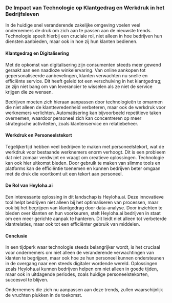 ### De Impact van Technologie op Klantgedrag en Werkdruk in het Bedrijfsleven  
In de huidige snel veranderende zakelijke omgeving voelen veel ondernemers de druk om zich aan te passen aan de nieuwste trends. Technologie speelt hierbij een cruciale rol, niet alleen in hoe bedrijven hun diensten aanbieden, maar ook in hoe zij hun klanten bedienen. 

#### Klantgedrag en Digitalisering  
Met de opkomst van digitalisering zijn consumenten steeds meer gewend geraakt aan een naadloze winkelervaring. Van online aankopen tot gepersonaliseerde aanbevelingen, klanten verwachten nu snelle en efficiënte service. Dit heeft geleid tot een verschuiving in het klantgedrag; ze zijn niet bang om van leverancier te wisselen als ze niet de service krijgen die ze wensen.  

Bedrijven moeten zich hieraan aanpassen door technologieën te omarmen die niet alleen de klanttevredenheid verbeteren, maar ook de werkdruk voor werknemers verlichten. Automatisering kan bijvoorbeeld repetitieve taken overnemen, waardoor personeel zich kan concentreren op meer strategische activiteiten, zoals klantenservice en relatiebeheer.  

#### Werkdruk en Personeelstekort  
Tegelijkertijd hebben veel bedrijven te maken met personeelstekort, wat de werkdruk voor bestaande werknemers enorm verhoogt. Dit is een probleem dat niet zomaar verdwijnt en vraagt om creatieve oplossingen. Technologie kan ook hier uitkomst bieden. Door gebruik te maken van slimme tools en platforms kan de efficiëntie toenemen en kunnen bedrijven beter omgaan met de druk die voortkomt uit een tekort aan personeel. 

#### De Rol van Heyloha.ai  
Een interessante oplossing in dit landschap is Heyloha.ai. Deze innovatieve tool helpt bedrijven niet alleen bij het optimaliseren van processen, maar ook bij het begrijpen van klantgedrag door data-analyse. Door inzichten te bieden over klanten en hun voorkeuren, stelt Heyloha.ai bedrijven in staat om een meer gerichte aanpak te hanteren. Dit leidt niet alleen tot verbeterde klantrelaties, maar ook tot een efficiënter gebruik van middelen.  

#### Conclusie  
In een tijdperk waar technologie steeds belangrijker wordt, is het cruciaal voor ondernemers om niet alleen de veranderende verwachtingen van klanten te begrijpen, maar ook hoe ze hun personeel kunnen ondersteunen in de overgang naar een steeds digitaler wordende wereld. Oplossingen zoals Heyloha.ai kunnen bedrijven helpen om niet alleen in goede tijden, maar ook in uitdagende periodes, zoals huidige personeelstekorten, succesvol te blijven. 

Ondernemers die zich nu aanpassen aan deze trends, zullen waarschijnlijk de vruchten plukken in de toekomst.